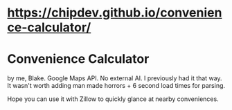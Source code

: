 # https://chipdev.github.io/convenience-calculator/

# Convenience Calculator
by me, Blake.
Google Maps API.
No external AI. I previously had it that way. 
It wasn't worth adding man made horrors + 6 second load times for parsing.

Hope you can use it with Zillow to quickly glance at nearby conveniences.
